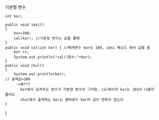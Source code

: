 

기본형 변수

	int kor;
	
	public void imsi()
	{
		kor=100;
		cal(kor); //기본형 변수는 값을 줄때
	}
	public void cal(int kor) { //매개변수 kor는 100, imsi 메소드 에서 값을 줌
		kor ++;
		System.out.println("cal()함수:"+kor);
	}
	public void chul()
	{
		System.out.println(kor);
    // 출력값=100 
         ->왜???
           kor에서 넘겨주는 변수가 기본형 변수라 그러함, cal에서의 kor는 101이 나올지 몰라도
           chul에서 출력하는 kor는 멤버변수 kor라 값이 변하지 않는다
	}
}

